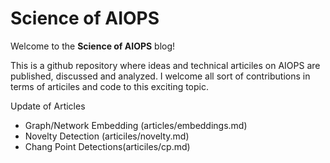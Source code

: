 # Science of AIOPS 

Welcome to the **Science of AIOPS** blog! 

This is a github repository where ideas and technical articiles on AIOPS are published, discussed and analyzed. I welcome all sort of contributions in terms of articiles and code to this exciting topic.

Update of Articles

* Graph/Network Embedding (articles/embeddings.md)
* Novelty Detection (articiles/novelty.md)
* Chang Point Detections(articiles/cp.md)

